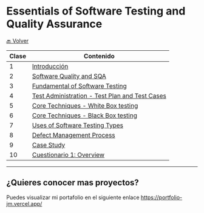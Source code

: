 # Essentials of Software Testing and Quality Assurance

[🔙 Volver](../README.md) 

| Clase | Contenido |
|-------|-----------|
|   1   | [Introducción](./01_Class_Introduction/01_Introduction.md) |
|   2   | [Software Quality and SQA](./02_Class/02_Class.md) |
|   3   | [Fundamental of Software Testing](./03_Class/03_Class.md) |
|   4   | [Test Administration - Test Plan and Test Cases](./04_Class/04_Class.md) |
|   5   | [Core Techniques - White Box testing](./05_Class/05_Class.md) |
|   6   | [Core Techniques - Black Box testing](./06_Class/06_Class.md) |
|   7   | [Uses of Software Testing Types](./07_Class/07_Class.md) |
|   8   | [Defect Management Process](./08_Class/08_Class.md) |
|   9   | [Case Study](./09_Class/09_Class.md) |
|   10  | [Cuestionario 1: Overview](./10_Class/10_Class.md) |


___

## ¿Quieres conocer mas proyectos?

Puedes visualizar mi portafolio en el siguiente enlace https://portfolio-jm.vercel.app/